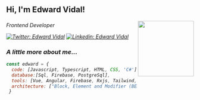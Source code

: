 <h2> Hi, I'm Edward Vidal! </h2>
<img align='right' src="https://media.giphy.com/media/3o7bukPWLMVsRz38J2/giphy.gif" width="150">
<p> <em>Frontend Developer  <img src="https://upload.wikimedia.org/wikipedia/commons/thumb/c/cf/Angular_full_color_logo.svg/1200px-Angular_full_color_logo.svg.png" width="17">
  <img src="https://imgur.com/oUH9hNy" width="17"></p>

[![Twitter: Edward Vidal](https://img.shields.io/twitter/follow/ehvidalp?style=social)](https://twitter.com/ehvidalp)
[![Linkedin: Edward Vidal](https://img.shields.io/badge/-ehvidalp-blue?style=flat-square&logo=Linkedin&logoColor=white&link=https://www.linkedin.com/in/ehvidalp/)](https://www.linkedin.com/in/ehvidalp/)

### A little more about me...  

```javascript
const edward = {
  code: [Javascript, Typescript, HTML, CSS, 'C#'],
  database:[Sql, Firebase, PostgreSql],
  tools: [Vue, Angular, Firebase, Rxjs, Tailwind, Bootstrap, Syncfusion],
  architecture: ["Block, Element and Modifier (BEM) methodology", "design system pattern"],
 }
```
